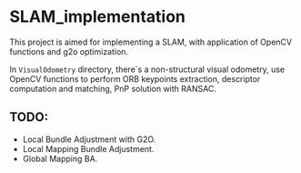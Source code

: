 # SLAM_implementation
This project is aimed for implementing a SLAM, with application of OpenCV functions and g2o optimization.

In `VisualOdometry` directory, there`s a non-structural visual odometry, use OpenCV functions to perform ORB keypoints extraction, descriptor computation and matching, PnP solution with RANSAC. 

## TODO: 
* Local Bundle Adjustment with G2O. 
* Local Mapping Bundle Adjustment.
* Global Mapping BA.


